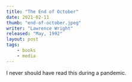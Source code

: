```yaml
---
title: "The End of October"
date: 2021-02-11
thumb: "end-of-october.jpeg"
writer: "Lawrence Wright"
released: "May, 1992"
layout: post
tags: 
    - books
    - media
---
```


I never should have read this during a pandemic.